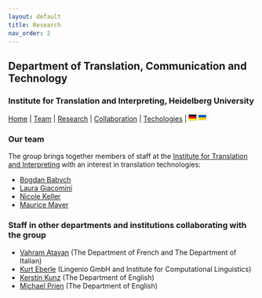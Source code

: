 ```yaml
---
layout: default
title: Research
nav_order: 2
---
```


## Department of Translation, Communication and Technology
### Institute for Translation and Interpreting, Heidelberg University

[Home](index.md) | [Team](people.md) | [Research](research.md) | [Collaboration](collaboration.md) | [Techologies](techlabs.md) | [![Image](de_l_flag.png)](de_index.html) [![Image](uk_l_flag.png)](uk_index.html)

### Our team

The group brings together members of staff at the [Institute for Translation and Interpreting](https://www.uni-heidelberg.de/fakultaeten/neuphil/iask/sued/index.html) with an interest in translation technologies:

- [Bogdan Babych](https://bogdanbabych.github.io/)
- [Laura Giacomini](https://www.uni-heidelberg.de/fakultaeten/neuphil/iask/sued/seminar/abteilungen/italienisch/profil_giacomini.html)
- [Nicole Keller](https://www.uni-heidelberg.de/fakultaeten/neuphil/iask/sued/seminar/abteilungen/englisch/keller.html)
-	[Maurice Mayer](https://www.uni-heidelberg.de/fakultaeten/neuphil/iask/sued/seminar/abteilungen/italienisch/profil_mayer.html)

### Staff in other departments and institutions collaborating with the group

- [Vahram Atayan](https://www.uni-heidelberg.de/fakultaeten/neuphil/iask/sued/seminar/abteilungen/franzoesisch/frz_leitung.html) (The Department of French and The Department of Italian)
- [Kurt Eberle](https://www.cl.uni-heidelberg.de/~eberle/) (Lingenio GmbH and Institute for Computational Linguistics)
- [Kerstin Kunz](https://www.uni-heidelberg.de/fakultaeten/neuphil/iask/sued/seminar/abteilungen/englisch/abteilungsleitung_en.html) (The Department of English)
- [Michael Prien](https://www.uni-heidelberg.de/fakultaeten/neuphil/iask/sued/seminar/abteilungen/englisch/prien.html) (The Department of English)
